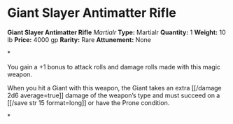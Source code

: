 # Giant Slayer Antimatter Rifle

**Giant Slayer Antimatter Rifle**
_Martialr_
**Type:** Martialr
**Quantity:** 1
**Weight:** 10 lb
**Price:** 4000 gp
**Rarity:** Rare
**Attunement:** None

*<p>You gain a +1 bonus to attack rolls and damage rolls made with this magic weapon.

When you hit a Giant with this weapon, the Giant takes an extra  [[/damage 2d6 average=true]] damage of the weapon’s type and must succeed on a [[/save str 15 format=long]] or have the Prone condition.</p>*